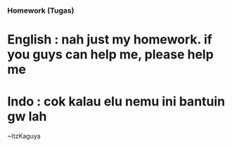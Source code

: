 ### Homework (Tugas)
# English : nah just my homework. if you guys can help me, please help me
# Indo : cok kalau elu nemu ini bantuin gw lah

~ItzKaguya
 
